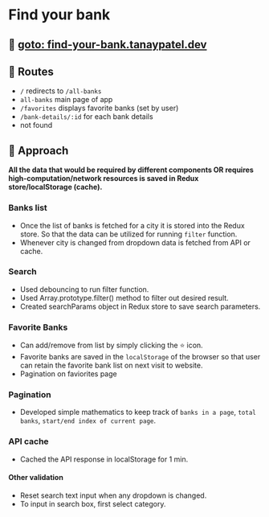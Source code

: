# Find your bank

## 🔗 [goto: find-your-bank.tanaypatel.dev](https://find-your-bank.tanaypatel.dev)

## 🧭 Routes

- `/` redirects to `/all-banks`
- `all-banks` main page of app
- `/favorites` displays favorite banks (set by user)
- `/bank-details/:id` for each bank details
- not found

## 🧠 Approach

**All the data that would be required by different components OR requires high-computation/network resources is saved in Redux store/localStorage (cache).**

### Banks list

- Once the list of banks is fetched for a city it is stored into the Redux store. So that the data can be utilized for running `filter` function.
- Whenever city is changed from dropdown data is fetched from API or cache.

### Search

- Used debouncing to run filter function.
- Used Array.prototype.filter() method to filter out desired result.
- Created searchParams object in Redux store to save search parameters.

### Favorite Banks

- Can add/remove from list by simply clicking the ⭐ icon.
- Favorite banks are saved in the `localStorage` of the browser so that user can retain the favorite bank list on next visit to website.
- Pagination on faviorites page

### Pagination

- Developed simple mathematics to keep track of `banks in a page`, `total banks`, `start/end index of current page`.

### API cache

- Cached the API response in localStorage for 1 min.

#### Other validation

- Reset search text input when any dropdown is changed.
- To input in search box, first select category.
